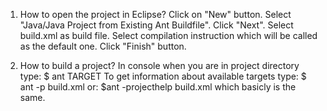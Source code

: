 1. How to open the project in Eclipse?
	Click on "New" button.
	Select "Java/Java Project from Existing Ant Buildfile".
	Click "Next".
	Select build.xml as build file.
	Select compilation instruction which will be called as the default one.
	Click "Finish" button.

2. How to build a project?
	In console when you are in project directory type:
		$ ant TARGET
	To get information about available targets type:
		$ ant -p build.xml
	or:
		$ant -projecthelp build.xml
	which basicly is the same.
